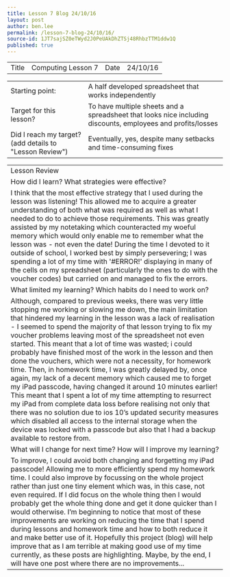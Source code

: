 ```yaml
---
title: Lesson 7 Blog 24/10/16
layout: post
author: ben.lee
permalink: /lesson-7-blog-24/10/16/
source-id: 1JT7sajSZ0eTWyd2J0PeUAkDhZTSj48RhbzTTM1ddw1Q
published: true
---
```

<table>
  <tr>
    <td>Title</td>
    <td>Computing Lesson 7</td>
    <td>Date</td>
    <td>24/10/16</td>
  </tr>
</table>


<table>
  <tr>
    <td>Starting point:</td>
    <td>A half developed spreadsheet that works independently</td>
  </tr>
  <tr>
    <td>Target for this lesson?</td>
    <td>To have multiple sheets and a spreadsheet that looks nice including discounts, employees and profits/losses</td>
  </tr>
  <tr>
    <td>Did I reach my target? 
(add details to "Lesson Review")</td>
    <td> Eventually, yes, despite many setbacks and time-consuming fixes</td>
  </tr>
</table>


<table>
  <tr>
    <td>Lesson Review</td>
  </tr>
  <tr>
    <td>How did I learn? What strategies were effective? </td>
  </tr>
  <tr>
    <td>I think that the most effective strategy that I used during the lesson was listening! This allowed me to acquire a greater understanding of both what was required as well as what I needed to do to achieve those requirements. This was greatly assisted by my notetaking which counteracted my woeful memory which would only enable me to remember what the lesson was - not even the date!
  During the time I devoted to it outside of school, I worked best by simply persevering; I was spending a lot of my time with '#ERROR!' displaying in many of the cells on my spreadsheet (particularly the ones to do with the voucher codes) but carried on and managed to fix the errors.</td>
  </tr>
  <tr>
    <td>What limited my learning? Which habits do I need to work on? </td>
  </tr>
  <tr>
    <td>Although, compared to previous weeks, there was very little stopping me working or slowing me down, the main limitation that hindered my learning in the lesson was a lack of realisation - I seemed to spend the majority of that lesson trying to fix my voucher problems leaving most of the spreadsheet not even started. This meant that a lot of time was wasted; i could probably have finished most of the work in the lesson and then done the vouchers, which were not a necessity, for homework time.
 Then, in homework time, I was greatly delayed by, once again, my lack of a decent memory which caused me to forget my iPad passcode, having changed it around 10 minutes earlier! This meant that I spent a lot of my time attempting to resurrect my iPad from complete data loss before realising not only that there was no solution due to ios 10’s updated security measures which disabled all access to the internal storage when the device was locked with a passcode but also that I had a backup available to restore from.</td>
  </tr>
  <tr>
    <td>What will I change for next time? How will I improve my learning?</td>
  </tr>
  <tr>
    <td>To improve, I could avoid both changing and forgetting my iPad passcode! Allowing me to more efficiently spend my homework time.
  I could also improve by focussing on the whole project rather than just one tiny element which was, in this case, not even required. If I did focus on the whole thing then I would probably get the whole thing done and get it done quicker than I would otherwise.
  I’m beginning to notice that most of these improvements are working on reducing the time that I spend during lessons and homework time and how to both reduce it and make better use of it. Hopefully this project (blog) will help improve that as I am terrible at making good use of my time currently, as these posts are highlighting.
  Maybe, by the end, I will have one post where there are no improvements...</td>
  </tr>
</table>



